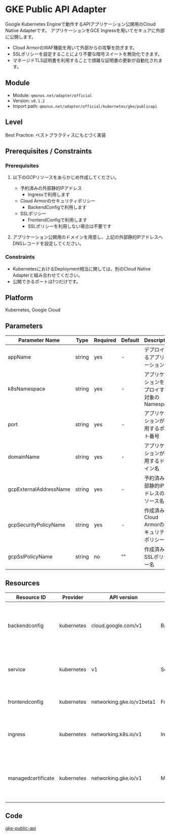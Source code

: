 # GKE Public API Adapter

Google Kubernetes Engineで動作するAPIアプリケーション公開用のCloud Native Adapterです。
アプリケーションをGCE Ingressを用いてセキュアに外部に公開します。
* Cloud ArmorのWAF機能を用いて外部からの攻撃を防ぎます。
* SSLポリシーを設定することにより不要な暗号スイートを無効化できます。
* マネージドTLS証明書を利用することで煩雑な証明書の更新が自動化されます。

## Module
- Module: `qmonus.net/adapter/official`
- Version: `v0.1.2`
- Import path: `qmonus.net/adapter/official/kubernetes/gke/publicapi`

## Level
Best Practice: ベストプラクティスにもとづく実装

## Prerequisites / Constraints
### Prerequisites
1. 以下のGCPリソースをあらかじめ作成してください。
    * 予約済みの外部静的IPアドレス
      * Ingressで利用します
    * Cloud Armorのセキュリティポリシー
      * BackendConfigで利用します
    * SSLポリシー
      * FrontendConfigで利用します
      * SSLポリシーを利用しない場合は不要です

1. アプリケーション公開用のドメインを用意し、上記の外部静的IPアドレスへDNSレコードを設定してください。

### Constraints
* KubernetesにおけるDeployment相当に関しては、別のCloud Native Adapterと組み合わせてください。
* 公開できるポートは1つだけです。

## Platform
Kubernetes, Google Cloud

## Parameters
| Parameter Name | Type | Required | Default | Description |
| --- | --- | --- | --- | --- |
| appName | string | yes | - | デプロイするアプリケーション名 |
| k8sNamespace | string | yes | - | アプリケーションをデプロイする対象のNamespace |
| port | string | yes | - | アプリケーションが利用するポート番号 |
| domainName | string | yes | - | アプリケーションが利用するドメイン名 |
| gcpExternalAddressName | string | yes | - | 予約済み外部静的IPアドレスのリソース名 |
| gcpSecurityPolicyName | string | yes | - | 作成済みのCloud Armorのセキュリティポリシー名 |
| gcpSslPolicyName | string | no | "" | 作成済みのSSLポリシー名 |

## Resources
| Resource ID | Provider | API version | Kind | Description |
| --- | --- | --- | --- | --- |
| backendconfig | kubernetes | cloud.google.com/v1 | BackendConfig | セキュリティポリシーやヘルスチェックの設定を定義します |
| service | kubernetes | v1 | Service | 各Node上で、静的なポートでServiceを公開します |
| frontendconfig | kubernetes | networking.gke.io/v1beta1 | FrontendConfig | SSLポリシーの設定を定義します |
| ingress | kubernetes | networking.k8s.io/v1 | Ingress | Serviceに対する外部からのアクセスを管理します |
| managedcertificate | kubernetes | networking.gke.io/v1 | ManagedCertificate | Ingressリソースで利用するマネージドSSL証明書を定義します |

## Code
[gke-public-api](../kubernetes/gke/publicapi/)
